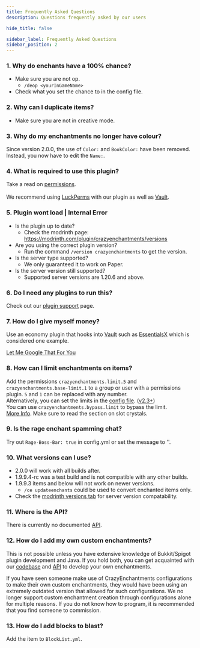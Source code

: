 ```yaml
---
title: Frequently Asked Questions
description: Questions frequently asked by our users

hide_title: false

sidebar_label: Frequently Asked Questions
sidebar_position: 2
---
```

### 1. Why do enchants have a 100% chance?
- Make sure you are not op.
  - `/deop <yourInGameName>`
- Check what you set the chance to in the config file.  

### 2. Why can I duplicate items?
- Make sure you are not in creative mode.

### 3. Why do my enchantments no longer have colour?
Since version 2.0.0, the use of `Color:` and `BookColor:` have been removed. Instead, you now have to edit the `Name:`.

### 4. What is required to use this plugin?
Take a read on [permissions](commands/permissions#options).<br></br>
We recommend using [LuckPerms](https://luckperms.net/) with our plugin as well as [Vault](https://www.spigotmc.org/resources/vault.34315/).

### 5. Plugin wont load | Internal Error
- Is the plugin up to date?
  - Check the modrinth page: https://modrinth.com/plugin/crazyenchantments/versions
- Are you using the correct plugin version?
  - Run the command `/version crazyenchantments` to get the version.
- Is the server type supported?
  - We only guaranteed it to work on Paper.
- Is the server version still supported?
  - Supported server versions are 1.20.6 and above.

### 6. Do I need any plugins to run this?
Check out our [plugin support](misc/plugin-support.md) page.

### 7. How do I give myself money?
Use an economy plugin that hooks into [Vault](https://www.spigotmc.org/resources/vault.34315/) such as [EssentialsX](https://modrinth.com/plugin/essentialsx) which is considered one example.

[Let Me Google That For You](https://letmegooglethat.com/?q=economy+plugins+spigotmc)

### 8. How can I limit enchantments on items?
Add the permissions `crazyenchantments.limit.5` and `crazyenchantments.base-limit.1` to a group or user with a permissions plugin. `5` and `1` can be replaced with any number.    
Alternatively, you can set the limits in the [config file](https://github.com/Crazy-Crew/CrazyEnchantments/blob/94e6148010bfac93a3fedc58fed7b50d5b06b562/paper/src/main/resources/config.yml#L278). ([v2.3+](https://github.com/Crazy-Crew/CrazyEnchantments/commit/b32c0e9dcabc977d2c73ad503f35ed925a848434))    
You can use `crazyenchantments.bypass.limit` to bypass the limit.     
[More Info](guides/features.md). Make sure to read the section on slot crystals.

### 9. Is the rage enchant spamming chat?
Try out `Rage-Boss-Bar: true` in config.yml or set the message to ''.

### 10. What versions can I use?
- 2.0.0 will work with all builds after.
- 1.9.9.4-rc was a test build and is not compatible with any other builds.
- 1.9.9.3 items and below will not work on newer versions.
  - `/ce updateenchants` could be used to convert enchanted items only.
- Check the [modrinth versions tab](https://modrinth.com/plugin/crazyenchantments/versions) for server version compatability.

### 11. Where is the API?
There is currently no documented [API](guides/api/intro).

### 12. How do I add my own custom enchantments?
This is not possible unless you have extensive knowledge of Bukkit/Spigot plugin development and Java. If you hold both, you can get acquainted with our [codebase](https://github.com/Crazy-Crew/CrazyEnchantments) and [API](guides/api/intro.md) to develop your own enchantments.

If you have seen someone make use of CrazyEnchantments configurations to make their own custom enchantments, they would have been using an extremely outdated version that allowed for such configurations. We no longer support custom enchantment creation through configurations alone for multiple reasons. If you do not know how to program, it is recommended that you find someone to commission.

### 13. How do I add blocks to blast?
Add the item to `BlockList.yml`.
